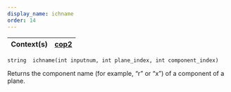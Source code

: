 ```yaml
---
display_name: ichname
order: 14
---
```

| Context(s) | [cop2](../contexts/cop2.html) |
| --- | --- |

`string  ichname(int inputnum, int plane_index, int component_index)`

Returns the component name (for example, “r” or “x”) of a component of a plane.
